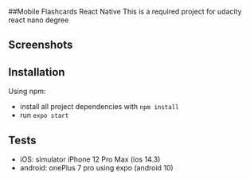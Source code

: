 
##Mobile Flashcards React Native
This is a required project for udacity react nano degree
## Screenshots

## Installation

Using npm:

* install all project dependencies with `npm install`
* run `expo start` 

## Tests
- iOS: simulator iPhone 12 Pro Max (ios 14.3) 
- android: onePlus 7 pro using expo (android 10) 
 